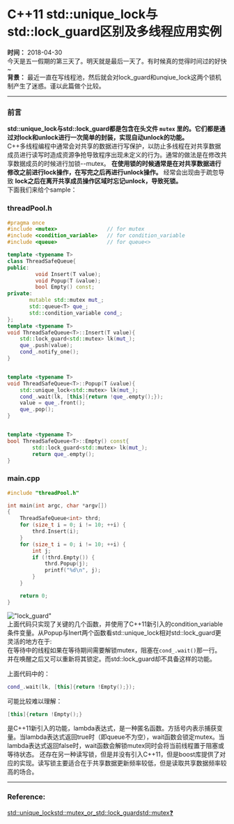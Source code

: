 C++11 std::unique_lock与std::lock_guard区别及多线程应用实例
========
**时间：** 2018-04-30<br />
今天是五一假期的第三天了。明天就是最后一天了。有时候真的觉得时间过的好快~<br />
**背景：** 最近一直在写线程池，然后就会对lock_guard和unqiue_lock这两个锁机制产生了迷惑。谨以此篇做个比较。
**********
### 前言
**std::unique_lock与std::lock_guard都是包含在头文件 `mutex` 里的。它们都是通过对lock和unlock进行一次简单的封装，实现自动unlock的功能。** <br />
C++多线程编程中通常会对共享的数据进行写保护，以防止多线程在对共享数据成员进行读写时造成资源争抢导致程序出现未定义的行为。通常的做法是在修改共享数据成员的时候进行加锁--mutex。
 **在使用锁的时候通常是在对共享数据进行修改之前进行lock操作，在写完之后再进行unlock操作。** 经常会出现由于疏忽导致 **lock之后在离开共享成员操作区域时忘记unlock，导致死锁。** <br />
下面我们来给个sample：<br />
### threadPool.h
```cpp
#pragma once
#include <mutex>                // for mutex
#include <condition_variable>   // for condition_variable
#include <queue>                // for queue<>

template <typename T>
class ThreadSafeQueue{
public:
         void Insert(T value);
         void Popup(T &value);
         bool Empty() const;
private:
       mutable std::mutex mut_;
       std::queue<T> que_;
       std::condition_variable cond_;
};
template <typename T>
void ThreadSafeQueue<T>::Insert(T value){
    std::lock_guard<std::mutex> lk(mut_);
    que_.push(value);
    cond_.notify_one();
}


template <typename T>
void ThreadSafeQueue<T>::Popup(T &value){
    std::unique_lock<std::mutex> lk(mut_);
    cond_.wait(lk, [this]{return !que_.empty();});
    value = que_.front();
    que_.pop();
}


template <typename T>
bool ThreadSafeQueue<T>::Empty() const{
        std::lock_guard<std::mutex> lk(mut_);
        return que_.empty();
}
```
### main.cpp
```cpp
#include "threadPool.h"

int main(int argc, char *argv[])
{
    ThreadSafeQueue<int> thrd;
    for (size_t i = 0; i != 10; ++i) {
        thrd.Insert(i);
    }
    for (size_t i = 0; i != 10; ++i) {
        int j;
        if (!thrd.Empty()) {
            thrd.Popup(j);
            printf("%d\n", j);
        }
    }

    return 0;
}
```
!["lock_guard"](https://github.com/tycao/tycao.github.io/blob/master/src/lock_guard.png "lock_guard")<br />
上面代码只实现了关键的几个函数，并使用了C++11新引入的condition_variable条件变量。从Popup与Inert两个函数看std::unique_lock相对std::lock_guard更灵活的地方在于: <br />
在等待中的线程如果在等待期间需要解锁mutex，阻塞在`cond_.wait()`那一行。并在唤醒之后又可以重新将其锁定。而std::lock_guard却不具备这样的功能。

上面代码中的：<br />
```cpp
cond_.wait(lk, [this]{return !Empty();});  
```
可能比较难以理解：<br />
```cpp
[this]{return !Empty();}
```
是C++11新引入的功能，lambda表达式，是一种匿名函数。方括号内表示捕获变量。当lambda表达式返回true时（即queue不为空），wait函数会锁定mutex。当lambda表达式返回false时，wait函数会解锁mutex同时会将当前线程置于阻塞或等待状态。
还存在另一种读写锁，但是并没有引入C++11，但是boost库提供了对应的实现。读写锁主要适合在于共享数据更新频率较低，但是读取共享数据频率较高的场合。

******************
### Reference:
[std::unique_lock<std::mutex>_or_std::lock_guard<std::mutex>:question:](https://stackoverflow.com/questions/20516773/stdunique-lockstdmutex-or-stdlock-guardstdmutex)<br />
